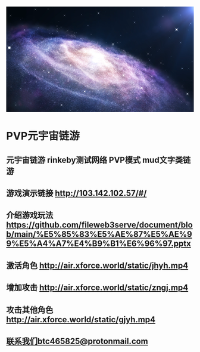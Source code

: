 ![image](https://github.com/fileweb3serve/document/blob/main/yyy.png) <br>

# PVP元宇宙链游 <br>

## 元宇宙链游 rinkeby测试网络  PVP模式  mud文字类链游 <br>

## 游戏演示链接 http://103.142.102.57/#/  <br>

## 介绍游戏玩法 https://github.com/fileweb3serve/document/blob/main/%E5%85%83%E5%AE%87%E5%AE%99%E5%A4%A7%E4%B9%B1%E6%96%97.pptx  <br>

## 激活角色 http://air.xforce.world/static/jhyh.mp4 <br>

## 增加攻击 http://air.xforce.world/static/zngj.mp4 <br>

## 攻击其他角色 http://air.xforce.world/static/gjyh.mp4 <br>

## 联系我们btc465825@protonmail.com <br>
